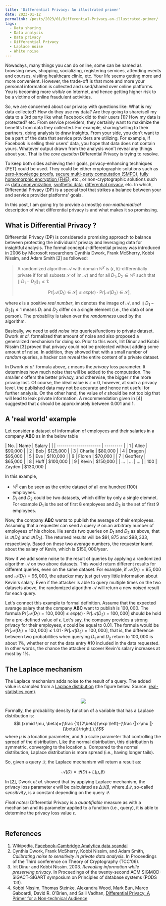 ```yaml
---
title: 'Differential Privacy: An illustrated primer'
date: 2023-01-12
permalink: /posts/2023/01/Differential-Privacy-an-illustrated-primer/
tags:
  - Data sharing
  - Data analysis
  - Data privacy 
  - Differential Privacy
  - Laplace noise
  - White noise
---
```


Nowadays, many things you can do online, some can be named as browsing news, shopping, socializing, registering services, attending events and courses, visiting healthcare clinic, etc. Your life seems getting more and more convenient. However, the trade-off is that more and more your personal information is collected and used/shared over online platforms. You is becoming more *visible* on Internet, and hence getting higher risk to be a victime of online fraudulent activities. 

So, we are concerned about our privacy with questions like: What is my data collected? How do they use my data? Are they going to share/sell my data to a 3rd party like what Facebook did to their users [1]? How my data is protected? etc. From service providers, they certainly want to maximize the benefits from data they collected. For example, sharing/selling to their partners, doing analysis to draw insights. From your side, you don't want to be a part of the data that service providers are utilizing. For example, if Facebook is selling their users' data, you hope that data does not contain yours. Whatever output drawn from the analysis won't reveal any things about you. 
That is the *core question* Differential Privacy is trying to resolve.

To keep both sides achieving their goals, privacy-enhancing techniques (PET) could be used. They could be either cryptographic solutions such as [zero-knowledge proofs](https://en.wikipedia.org/wiki/Zero-knowledge_proof), [secure multi-party computation (SMPC)](https://en.wikipedia.org/wiki/Secure_multi-party_computation), [fully homomorphic encryption (FHE)](https://en.wikipedia.org/wiki/Homomorphic_encryption), etc., or non-cryptographic solutions such as [data anonymization](https://en.wikipedia.org/wiki/Data_anonymization), [synthetic data](https://en.wikipedia.org/wiki/Synthetic_data), [differential privacy](https://en.wikipedia.org/wiki/Differential_privacy), etc. In which, Differential Privacy (DP) is a special tool that strikes a balance between your and service provider platforms' goals. 

In this post, I am going try to provide a (mostly) *non-mathematical* description of what differential privacy is and what makes it so promissing. 
 
## What is Differential Privacy ?

Differential Privacy (DP) is considered a promising approach to balance between protecting the individuals' privacy and leveraging data for insightful analysis. The formal concept $\epsilon$-differential privacy was introduced in 2006 by Microsoft researchers Cynthia Dwork, Frank McSherry, Kobbi Nissim, and Adam Smith [2] as followed:

> A randomized algorithm $\mathcal{A}$ with domain $\mathbb{N}^{\chi}$ is $(\epsilon, \delta)$-differentially private if for all subsets $\mathcal{S}$ of  $\mathrm{im} \; \mathcal{A})$ and for all $D_1, D_2 \in \mathbb{N}^{\chi}$ such that $\parallel D_1 - D_2 \parallel _1 \, \le 1:$
>
>$$\mathrm{Pr}[\mathcal{A}(D_1) \in \mathcal{S}] \le exp(\epsilon) \cdot \mathrm{Pr}[\mathcal{A}(D_2) \in \mathcal{S}],$$

where $\epsilon$ is a positive *real number*, $\mathrm{im}$ denotes the image of $\mathcal{A}$, and $\parallel D_1 - D_2 \parallel _1 \le 1$ means $D_1$ and $D_2$ differ on a single element (i.e., the data of one person). The probability is taken over the *randomness* used by the algorithm. 

Basically, we need to add *noise* into queries/functions to private dataset. Dwork *et al.* formalized that amount of noise and also proposed a generalized mechanism for doing so. Prior to this work, Irit Dinur and Kobbi Nissim [3] proved that privacy could not be protected without adding some amount of noise. In addition, they showed that with a small number of *random* queries, a hacker can reveal the entire content of a private dataset. 

In Dwork *et al.* formula above, $\epsilon$ means the *privacy loss* parameter. It determines how much noise that will be added to the computation. The smaller $\epsilon$ offers the better privacy, and otherwise, the bigger $\epsilon$ the more privacy lost. Of course, the ideal value is $\epsilon = 0$, however, at such a privacy level, the published data may not be accurate and hence not useful for further analysis. On the other hand, the value of $\epsilon$ should be not too big that will lead to leak private information. A recommendation given in [4] suggested that $\epsilon$ should be approximately between $0.001$ and $1$. 



## A 'real world' example

Let consider a dataset of information of employees and their salaries in a company **ABC** as in the below table

| No.   |  Name                   |  Salary     |
|       |  ---------------------- |  ---------  |
| 1     |  Alice                  |  $90,000    |
| 2     |  Bob                    |  $125,000   |
| 3     |  Charlie                |  $80,000    |
| 4     |  Dragon                 |  $95,000    |
| 5     |  Eve                    |  $110,000   |
| 6     |  Floren                 |  $70,000    |
| 7     |  Geoffery               |  $65,000    |
| 8     |  Huff                   |  $100,000   |
| 9     |  Kevin                  |  $150,000   |
| ...   |  ...                    |  ...        |
| 100   |  Zayden                 |  $130,000   |


In this example, 
- $\mathbb{N}^{\chi}$ can be seen as the entire dataset of all one hundred (100) employees.
- $D_1$ and $D_2$ could be two datasets, which differ by only a single elemnet. For example $D_1$ is the set of first 8 employees and $D_2$ is the set of first 9 employees.

Now, the company **ABC** wants to publish the average of their employees. Assuming that a requester can send a query $\mathcal{Q}$ on an arbitrary number of employees of his choice. He sends two queries on $D_1$ and $D_2$ as above, that is $\mathcal{Q}(D_1)$ and $\mathcal{Q}(D_2)$. The returned results will be $\$91,875$ and $\$98,333$, respectively. Based on these two average numbers, the requester learnt about the salary of Kevin, which is $\$150,000$/year. 

Now if we add some noise to the result of queries by applying a randomized algorithm $\mathcal{A}$ on two above datasets. This would return different results for different queries, even on the same dataset. For example, if $\mathcal{A}(D_1) = 95,000$ and $\mathcal{A}(D_1) = 96,000$, the attacker may just get very little information about Kevin's salary. Even if the attacker is able to query multiple times on the two datasets above, the randomized algorithm $\mathcal{A}$ will return a new noised result for each query. 

Let's connect this example to formal definition. Assume that the expected avarage salary that the company **ABC** want to publish is $100,000$. The formula $\mathrm{Pr}[\mathcal{A}(D_1) = 100,000] \le exp(\epsilon) \cdot \mathrm{Pr}[\mathcal{A}(D_2) = 100,000]$ should be hold for a pre-defined value of $\epsilon$. Let's say, the company provides a strong privacy for their employees, $\epsilon$ could be equal to $0.01$. The formula would be $\mathrm{Pr}[\mathcal{A}(D_1) = 100,000] \le 1.01 \cdot \mathrm{Pr}[\mathcal{A}(D_2) = 100,000]$, that is, the difference between two probabilities when querying $D_1$ and $D_2$ return to $100,000$ is about $1\%$, whether or not the data entry \#10 included in the data requested. In other words, the chance the attacker discover Kevin's salary increases at most by $1\%$. 


## The Laplace mechanism

The Laplace mechanism adds noise to the result of a query. The added value is sampled from a [Laplace distibution](https://en.wikipedia.org/wiki/Laplace_distribution) (the figure below. Source: [real-statistics.com](https://real-statistics.com/wp-content/uploads/2020/01/laplace-distribution-chart.png)).

<p align="center">
<!---
![Laplace Distribution](https://real-statistics.com/wp-content/uploads/2020/01/laplace-distribution-chart.png "Laplace Probability density function")
--->
<img src="https://real-statistics.com/wp-content/uploads/2020/01/laplace-distribution-chart.png" /></br>
</p>




Formally, the probability density function of a variable that has a Laplace distribution is: 
$$L(x\mid \mu, \beta)={\frac  {1}{2\beta}}\exp \left(-{\frac  {|x-\mu |}{\beta}}\right),\,\!$$
where $\mu$ is a location parameter, and $\beta$ a scale parameter that controlling the spread of the distribution. Like the normal distribution, this distribution is symmetric, converging to the location $\mu$. Compared to the normal distribution, Laplace distribution is more spread (i.e., having longer tails). 


So, given a query $\mathcal{Q}$, the Laplace mechanism will return a result as: 

$$\mathcal{A}(D) = \mathcal{Q}(D) + L(\mu, \beta)$$


In [2], Dwork *et al.* showed that by applying Laplace mechanism, the privacy loss parameter $\epsilon$ will be calculated as $\Delta\mathcal{Q}/\beta$, where $\Delta\mathcal{Q}$, so-called *sensitivity*, is a constant depending on the query $\mathcal{Q}$.


_Final notes:_ Differential Privacy is a *quantifiable* measure as with a mechanism and its parameter applied to a function (i.e., query), it is able to determine the privacy loss value $\epsilon$. </br></br>


## References

1. Wikipedia, [Facebook–Cambridge Analytica data scandal](https://en.wikipedia.org/wiki/Facebook%E2%80%93Cambridge_Analytica_data_scandal)
2. Cynthia Dwork, Frank McSherry, Kobbi Nissim, and Adam Smith, *Calibrating noise to sensitivity in private data analysis*. In Proceedings of the Third conference on Theory of Cryptography (TCC'06).
3. Irit Dinur and Kobbi Nissim. 2003. *Revealing information while preserving privacy*. In Proceedings of the twenty-second ACM SIGMOD-SIGACT-SIGART symposium on Principles of database systems (PODS '03).
4. Kobbi Nissim, Thomas Steinke, Alexandra Wood, Mark Bun, Marco Gaboardi, David R. O’Brien, and Salil Vadhan, [Differential Privacy: A Primer for a Non-technical Audience](https://privacytools.seas.harvard.edu/files/privacytools/files/pedagogical-document-dp_0.pdf)